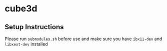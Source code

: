 # cube3d
## Setup Instructions<br>
Please run `submodules.sh` before use and make sure you have `ibx11-dev` and `libxext-dev` installed
